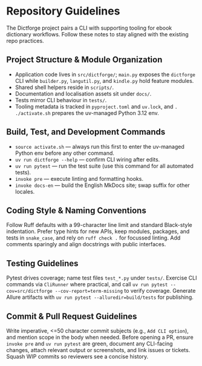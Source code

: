# Repository Guidelines

The Dictforge project pairs a CLI with supporting tooling for ebook dictionary workflows. Follow these notes to stay aligned with the existing repo practices.

## Project Structure & Module Organization
- Application code lives in `src/dictforge/`; `main.py` exposes the `dictforge` CLI while `builder.py`, `langutil.py`, and `kindle.py` hold feature modules.
- Shared shell helpers reside in `scripts/`.
- Documentation and localisation assets sit under `docs/`.
- Tests mirror CLI behaviour in `tests/`.
- Tooling metadata is tracked in `pyproject.toml` and `uv.lock`, and `. ./activate.sh` prepares the uv-managed Python 3.12 env.

## Build, Test, and Development Commands
- `source activate.sh` — always run this first to enter the uv-managed Python env before any other command.
- `uv run dictforge --help` — confirm CLI wiring after edits.
- `uv run pytest` — run the test suite (use this command for all automated tests).
- `invoke pre` — execute linting and formatting hooks.
- `invoke docs-en` — build the English MkDocs site; swap suffix for other locales.

## Coding Style & Naming Conventions
Follow Ruff defaults with a 99-character line limit and standard Black-style indentation. Prefer type hints for new APIs, keep modules, packages, and tests in `snake_case`, and rely on `ruff check .` for focussed linting. Add comments sparingly and align docstrings with public interfaces.

## Testing Guidelines
Pytest drives coverage; name test files `test_*.py` under `tests/`. Exercise CLI commands via `CliRunner` where practical, and call `uv run pytest --cov=src/dictforge --cov-report=term-missing` to verify coverage. Generate Allure artifacts with `uv run pytest --alluredir=build/tests` for publishing.

## Commit & Pull Request Guidelines
Write imperative, <=50 character commit subjects (e.g., `Add CLI option`), and mention scope in the body when needed. Before opening a PR, ensure `invoke pre` and `uv run pytest` are green, document any CLI-facing changes, attach relevant output or screenshots, and link issues or tickets. Squash WIP commits so reviewers see a concise history.
